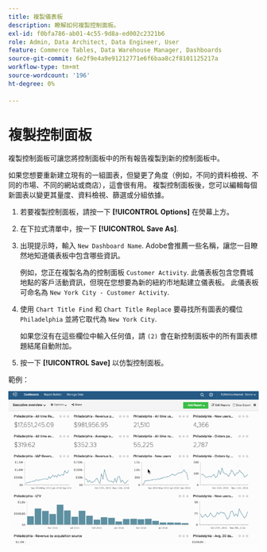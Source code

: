 ```yaml
---
title: 複製儀表板
description: 瞭解如何複製控制面板。
exl-id: f0bfa786-ab01-4c55-9d8a-ed002c2321b6
role: Admin, Data Architect, Data Engineer, User
feature: Commerce Tables, Data Warehouse Manager, Dashboards
source-git-commit: 6e2f9e4a9e91212771e6f6baa8c2f8101125217a
workflow-type: tm+mt
source-wordcount: '196'
ht-degree: 0%

---
```


# 複製控制面板

複製控制面板可讓您將控制面板中的所有報告複製到新的控制面板中。

如果您想要重新建立現有的一組圖表，但變更了角度（例如，不同的資料檢視、不同的市場、不同的網站或商店），這會很有用。 複製控制面板後，您可以編輯每個新圖表以變更其量度、資料檢視、篩選或分組依據。

1. 若要複製控制面板，請按一下 **[!UICONTROL Options]** 在熒幕上方。

1. 在下拉式清單中，按一下 **[!UICONTROL Save As]**.

1. 出現提示時，輸入 `New Dashboard Name`. Adobe會推薦一些名稱，讓您一目瞭然地知道儀表板中包含哪些資訊。

   例如，您正在複製名為的控制面板 `Customer Activity`. 此儀表板包含您費城地點的客戶活動資訊，但現在您想要為新的紐約市地點建立儀表板。 此儀表板可命名為 `New York City - Customer Activity`.

1. 使用 `Chart Title Find` 和 `Chart Title Replace` 要尋找所有圖表的欄位 `Philadelphia` 並將它取代為 `New York City`.

   如果您沒有在這些欄位中輸入任何值，請 `(2)` 會在新控制面板中的所有圖表標題結尾自動附加。

1. 按一下 **[!UICONTROL Save]** 以仿製控制面板。

範例：

![原地複製控制面板](../../assets/datgif.gif)
